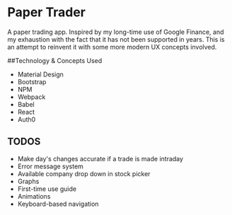 Paper Trader
==================

A paper trading app. Inspired by my long-time use of Google Finance, and my exhaustion with the fact that it has not been supported in years. This is an attempt to reinvent it with some more modern UX concepts involved.

##Technology & Concepts Used


 - Material Design
 - Bootstrap
 - NPM
 - Webpack
 - Babel
 - React
 - Auth0
 
 
## TODOS

 - Make day's changes accurate if a trade is made intraday
 - Error message system
 - Available company drop down in stock picker
 - Graphs
 - First-time use guide
 - Animations
 - Keyboard-based navigation

